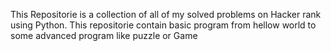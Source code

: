 This Repositorie is a collection of all of my solved problems on Hacker rank using Python. This repositorie contain basic program from hellow world to some advanced program like puzzle or Game 
